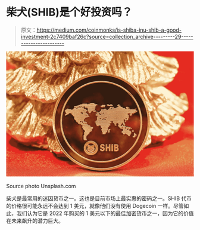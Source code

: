 # 柴犬(SHIB)是个好投资吗？

> 原文：<https://medium.com/coinmonks/is-shiba-inu-shib-a-good-investment-2c7409baf26c?source=collection_archive---------29----------------------->

![](img/3146abe6711f5bb1fa40d0a6fc91802a.png)

Source photo Unsplash.com

柴犬是最常用的迷因货币之一。这也是目前市场上最实惠的密码之一。SHIB 代币的价格很可能永远不会达到 1 美元，就像他们没有使用 Dogecoin 一样。尽管如此，我们认为它是 2022 年购买的 1 美元以下的最佳加密货币之一，因为它的价值在未来飙升的潜力巨大。